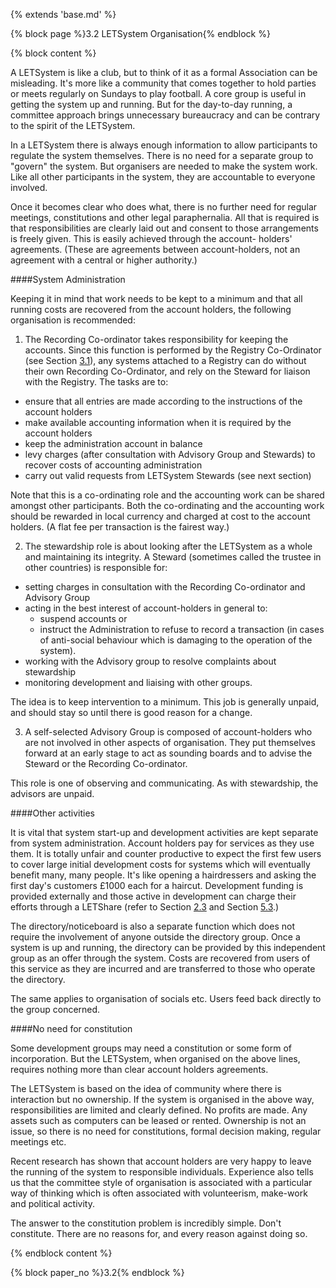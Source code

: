 {% extends 'base.md' %}

{% block page %}3.2 LETSystem Organisation{% endblock %}

{% block content %}

A LETSystem is like a club, but to think of it as a formal Association can 
be misleading. It's more like a community that comes together to hold 
parties or meets regularly on Sundays to play football. A core group is 
useful in getting the system up and running. But for the day-to-day 
running, a committee approach brings unnecessary bureaucracy and can be 
contrary to the spirit of the LETSystem. 

In a LETSystem there is always enough information to allow participants 
to regulate the system themselves. There is no need for a separate group to 
"govern" the system. But organisers are needed to make the system work. 
Like all other participants in the system, they are accountable to everyone 
involved. 

Once it becomes clear who does what, there is no further need for regular 
meetings, constitutions and other legal paraphernalia.  All that is required 
is that responsibilities are clearly laid out and consent to those 
arrangements is freely given. This is easily achieved through the account-
holders' agreements. (These are agreements between account-holders, not 
an agreement with a central or higher authority.)

####System Administration

Keeping it in mind that work needs to be kept to a minimum and that all 
running costs are recovered from the account holders, the following 
organisation is recommended: 

1) The Recording Co-ordinator takes responsibility for keeping the 
accounts. Since this function is performed by the Registry Co-Ordinator 
(see Section [3.1](3.1.html)), any systems attached to a Registry can do without their 
own Recording Co-Ordinator, and rely on the Steward for liaison with the 
Registry.  The tasks are to:

* ensure that all entries are made according to the instructions of the account holders
* make available accounting information when it is required by the account holders
* keep the administration account in balance
* levy charges (after consultation with Advisory Group and Stewards) to recover costs of accounting administration
* carry out valid requests from LETSystem Stewards (see next section)

Note that this is a co-ordinating role and the accounting work can be 
shared amongst other participants. Both the co-ordinating and the 
accounting work should be rewarded in local currency and charged at cost 
to the account holders. (A flat fee per transaction is the fairest way.)

2) The stewardship role is about looking after the LETSystem as a whole 
and maintaining its integrity. A Steward (sometimes called the trustee in 
other countries) is responsible for: 

* setting charges in consultation with the Recording Co-ordinator and Advisory Group
* acting in the best interest of account-holders in general to:
  * suspend accounts or 
  * instruct the Administration to refuse to record a transaction (in 
cases of anti-social behaviour which is damaging to the operation of 
the system).
* working with the Advisory group to resolve complaints about stewardship 
* monitoring development and liaising with other groups.

The idea is to keep intervention to a minimum. This job is generally 
unpaid, and should stay so until there is good reason for a change.

3) A self-selected Advisory Group is composed of account-holders who 
are not involved in other aspects of organisation. They put themselves 
forward at an early stage to act as sounding boards and to advise the 
Steward or the Recording Co-ordinator. 

This role is one of observing and communicating. As with stewardship, the 
advisors are unpaid.

####Other activities

It is vital that system start-up and development activities are kept separate 
from system administration. Account holders pay for services as they use 
them. It is totally unfair and counter productive to expect the first few 
users to cover large initial development costs for systems which will 
eventually benefit many, many people. It's like opening a hairdressers and 
asking the first day's customers £1000 each for a haircut. Development 
funding is provided externally and those active in development can charge 
their efforts through a LETShare (refer to Section [2.3](2.3.html) and Section [5.3](5.3.html).) 

The directory/noticeboard is also a separate function which does not 
require the involvement of anyone outside the directory group. Once a 
system is up and running, the directory can be provided by this 
independent group as an offer through the system.  Costs are recovered 
from users of this service as they are incurred and are transferred to those 
who operate the directory.  

The same applies to organisation of socials etc. Users feed back directly to 
the group concerned. 

####No need for constitution

Some development groups may need a constitution or some form of 
incorporation. But the LETSystem, when organised on the above lines, 
requires nothing more than clear account holders agreements. 

The LETSystem is based on the idea of community where there is 
interaction but no ownership. If the system is organised in the above way, 
responsibilities are limited and clearly defined. No profits are made. Any 
assets such as computers can be leased or rented. Ownership is not an 
issue, so there is no need for constitutions, formal decision making, regular 
meetings etc. 

Recent research has shown that account holders are very happy to leave 
the running of the system to responsible individuals. Experience also tells 
us that the committee style of organisation is associated with a particular 
way of thinking which is often associated with volunteerism, make-work 
and political activity. 

The answer to the constitution problem is incredibly simple. Don't 
constitute. There are no reasons for, and every reason against doing so.

{% endblock content %}

{% block paper_no %}3.2{% endblock %}

